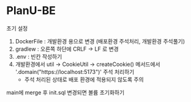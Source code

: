 # PlanU-BE

초기 설정

1. DockerFile : 개발환경 용으로 변경 (배포환경 주석처리, 개발환경 주석풀기)
2. gradlew : 오른쪽 하단에 CRLF -> LF 로 변경
3. .env : 빈칸 작성하기
4. 개발환경에서 util -> CookieUtil -> createCookie() 메서드에서 '.domain("https://localhost:5173")' 주석 처리하기
   - 주석 처리된 상태로 배포 환경에 적용되지 않도록 주의

main에 merge 후 init.sql 변경되면 볼륨 초기화하기
